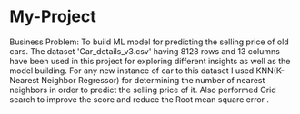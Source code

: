 # My-Project
Business Problem: To build  ML model for predicting the selling price of old cars.
The dataset 'Car_details_v3.csv' having 8128 rows and 13 columns have been used in this project for exploring different insights as well as the model building.
For any new instance of car to this dataset I used KNN(K-Nearest Neighbor Regressor) for determining the number of nearest neighbors in order to predict the selling price of it. Also performed Grid search to improve the score and reduce the Root mean square error .
